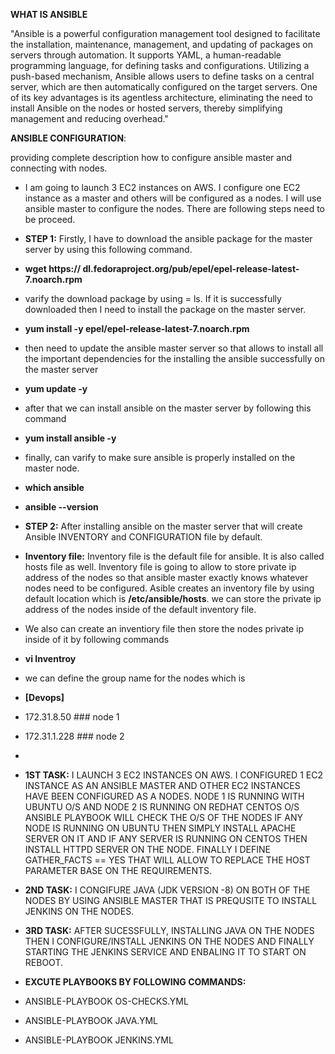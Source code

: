 **WHAT IS ANSIBLE**

"Ansible is a powerful configuration management tool designed to facilitate the installation, maintenance, management, and updating of packages on servers through automation. It supports YAML, a human-readable programming language, for defining tasks and configurations. Utilizing a push-based mechanism, Ansible allows users to define tasks on a central server, which are then automatically configured on the target servers. One of its key advantages is its agentless architecture, eliminating the need to install Ansible on the nodes or hosted servers, thereby simplifying management and reducing overhead."


**ANSIBLE CONFIGURATION**:

providing complete description how to configure ansible master and connecting with nodes.

- I am going to launch 3 EC2 instances on AWS. I configure one EC2 instance as a master and others will be configured as a nodes. I will use ansible master to configure
  the nodes. There are following steps need to be proceed.

 - **STEP 1:** Firstly, I have to download the ansible package for the master server by using this following command.
 - **wget https:// dl.fedoraproject.org/pub/epel/epel-release-latest-7.noarch.rpm**
 - varify the download package by using = ls. If it is successfully downloaded then I need to install the package on the master server.
 - **yum install -y epel/epel-release-latest-7.noarch.rpm**
 - then need to update the ansible master server so that allows to install all the important dependencies for the installing the ansible successfully on the master server
 - **yum update -y**
 - after that we can install ansible on the master server by following this command
 - **yum install ansible -y**
 - finally, can varify to make sure ansible is properly installed on the master node.
 - **which ansible**
 - **ansible --version**
   

 - **STEP 2:** After installing ansible on the master server that will create Ansible INVENTORY and CONFIGURATION file by default.
 
 - **Inventory file:** Inventory file is the default file for ansible. It is also called hosts file as well. Inventory file is going to allow to store
   private ip address of the nodes so that ansible master exactly knows whatever nodes need to be configured. Asible creates an inventory file by using
   default location which is **/etc/ansible/hosts**. we can store the private ip address of the nodes inside of the default inventory file.
 
 - We also can create an inventiory file then store the nodes private ip inside of it by following commands
 - **vi Inventroy**
 - we can define the group name for the nodes which is
 - **[Devops]**
 - 172.31.8.50 ### node 1
 - 172.31.1.228 ### node 2
 -   
 
  
  




- **1ST TASK:**
I LAUNCH 3 EC2 INSTANCES ON AWS. I CONFIGURED 1 EC2 INSTANCE AS AN ANSIBLE MASTER AND OTHER EC2 INSTANCES HAVE BEEN CONFIGURED AS A NODES.
NODE 1 IS RUNNING WITH UBUNTU O/S AND NODE 2 IS RUNNING ON REDHAT CENTOS O/S
ANSIBLE PLAYBOOK WILL CHECK THE O/S OF THE NODES IF ANY NODE IS RUNNING ON UBUNTU THEN SIMPLY INSTALL APACHE SERVER ON IT AND IF ANY SERVER
IS RUNNING ON CENTOS THEN INSTALL HTTPD SERVER ON THE NODE. FINALLY I DEFINE GATHER_FACTS == YES THAT WILL ALLOW TO REPLACE THE HOST PARAMETER 
BASE ON THE REQUIREMENTS.

- **2ND TASK:**
I CONGIFURE JAVA (JDK VERSION -8) ON BOTH OF THE NODES BY USING ANSIBLE MASTER THAT IS PREQUSITE TO INSTALL JENKINS ON THE NODES.

- **3RD TASK:**
AFTER SUCESSFULLY, INSTALLING JAVA ON THE NODES THEN I CONFIGURE/INSTALL JENKINS ON THE NODES AND FINALLY STARTING THE JENKINS SERVICE AND ENBALING IT TO START ON REBOOT.

- **EXCUTE PLAYBOOKS BY FOLLOWING COMMANDS:**
- ANSIBLE-PLAYBOOK OS-CHECKS.YML
- ANSIBLE-PLAYBOOK JAVA.YML
- ANSIBLE-PLAYBOOK JENKINS.YML
